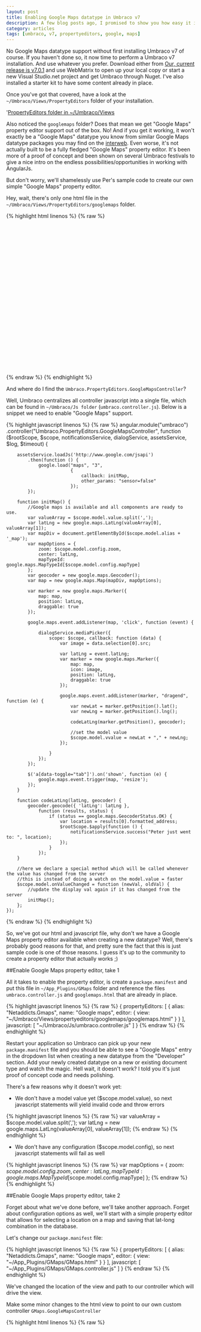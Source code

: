 ```yaml
---
layout: post
title: Enabling Google Maps datatype in Umbraco v7
description: A few blog posts ago, I promised to show you how easy it is to enable Google Maps datatype support in V7. Here's how.
category: articles
tags: [umbraco, v7, propertyeditors, google, maps]
---
```


No Google Maps datatype support without first installing Umbraco v7 of course. If you haven't done so, it now time to perform a Umbraco v7 installation. And use whatever you prefer. Download either from [Our, current release is v7.0.1](http://our.umbraco.org/contribute/releases/701) and use WebMatrix to open up your local copy or start a new Visual Studio.net project and get Umbraco through Nuget. I've also installed a starter kit to have some content already in place.

Once you've got that covered, have a look at the <code>~/Umbraco/Views/PropertyEditors</code> folder of your installation. 

'[PropertyEditors folder in ~/Umbraco/Views](/images/posts/googe-maps-folder-in-property-editors-folder.png)

Also noticed the <code>googlemaps</code> folder? Does that mean we get "Google Maps" property editor support out of the box. No! And if you get it working, it won't exactly be a "Google Maps" datatype you know from similar Google Maps datatype packages you may find on the [interweb](http://our.umbraco.org/search?q=Google%20maps&content=project,). Even worse, it's not actually built to be a fully fledged "Google Maps" property editor. It's been more of a proof of concept and been shown on several Umbraco festivals to give a nice intro on the endless possibilities/opportunities in working with AngularJs.

But don't worry, we'll shamelessly use Per's sample code to create our own simple "Google Maps" property editor.

Hey, wait, there's only one html file in the <code>~/Umbraco/Views/PropertyEditors/googlemaps</code> folder. 

{% highlight html linenos %}
{% raw %}
<div ng-controller="Umbraco.PropertyEditors.GoogleMapsController" class="umb-editor umb-googlemaps">
    <div class="" style="height: 400px;" id="{{model.alias}}_map"></div>
</div>
{% endraw %}
{% endhighlight %}

And where do I find the <code>Umbraco.PropertyEditors.GoogleMapsController</code>?

Well, Umbraco centralizes all controller javascript into a single file, which can be found in <code>~/Umbraco/Js folder</code> (<code>umbraco.controller.js</code>). Below is a snippet we need to enable "Google Maps" support.

{% highlight javascript linenos %}
{% raw %}
angular.module("umbraco")
.controller("Umbraco.PropertyEditors.GoogleMapsController",
    function ($rootScope, $scope, notificationsService, dialogService, assetsService, $log, $timeout) {

        assetsService.loadJs('http://www.google.com/jsapi')
            .then(function () {
                google.load("maps", "3",
                            {
                                callback: initMap,
                                other_params: "sensor=false"
                            });
            });

        function initMap() {
            //Google maps is available and all components are ready to use.
            var valueArray = $scope.model.value.split(',');
            var latLng = new google.maps.LatLng(valueArray[0], valueArray[1]);
            var mapDiv = document.getElementById($scope.model.alias + '_map');
            var mapOptions = {
                zoom: $scope.model.config.zoom,
                center: latLng,
                mapTypeId: google.maps.MapTypeId[$scope.model.config.mapType]
            };
            var geocoder = new google.maps.Geocoder();
            var map = new google.maps.Map(mapDiv, mapOptions);

            var marker = new google.maps.Marker({
                map: map,
                position: latLng,
                draggable: true
            });

            google.maps.event.addListener(map, 'click', function (event) {

                dialogService.mediaPicker({
                    scope: $scope, callback: function (data) {
                        var image = data.selection[0].src;

                        var latLng = event.latLng;
                        var marker = new google.maps.Marker({
                            map: map,
                            icon: image,
                            position: latLng,
                            draggable: true
                        });

                        google.maps.event.addListener(marker, "dragend", function (e) {
                            var newLat = marker.getPosition().lat();
                            var newLng = marker.getPosition().lng();

                            codeLatLng(marker.getPosition(), geocoder);

                            //set the model value
                            $scope.model.vvalue = newLat + "," + newLng;
                        });

                    }
                });
            });

            $('a[data-toggle="tab"]').on('shown', function (e) {
                google.maps.event.trigger(map, 'resize');
            });
        }

        function codeLatLng(latLng, geocoder) {
            geocoder.geocode({ 'latLng': latLng },
                function (results, status) {
                    if (status == google.maps.GeocoderStatus.OK) {
                        var location = results[0].formatted_address;
                        $rootScope.$apply(function () {
                            notificationsService.success("Peter just went to: ", location);
                        });
                    }
                });
        }

        //here we declare a special method which will be called whenever the value has changed from the server
        //this is instead of doing a watch on the model.value = faster
        $scope.model.onValueChanged = function (newVal, oldVal) {
            //update the display val again if it has changed from the server
            initMap();
        };
    });
{% endraw %}
{% endhighlight %}

So, we've got our html and javascript file, why don't we have a Google Maps property editor available when creating a new datatype? Well, there's probably good reasons for that, and pretty sure the fact that this is just sample code is one of those reasons. I guess it's up to the community to create a property editor that actually works ;)

##Enable Google Maps property editor, take 1

All it takes to enable the property editor, is create a <code>package.manifest</code> and put this file in <code>~/App_Plugins/GMaps</code> folder and reference the files <code>umbraco.controller.js</code> and <code>googlemaps.html</code> that are already in place.
 
{% highlight javascript linenos %}
{% raw %}
{
	propertyEditors:
	[ 
		{
			alias: "Netaddicts.Gmaps",
			name: "Google maps",
			editor:
				{
        			view: "~/Umbraco/Views/propertyeditors/googlemaps/googlemaps.html"
        		}
        }
	],
	javascript:
	[
		"~/Umbraco/Js/umbraco.controller.js"
	]
}
{% endraw %}
{% endhighlight %}

Restart your application so Umbraco can pick up your new <code>package.manifest</code> file and you should be able to see a "Google Maps" entry in the dropdown list when creating a new datatype from the "Developer" section. Add your newly created datatype on a new or existing document type and watch the magic. Hell wait, it doesn't work? I told you it's just proof of concept code and needs polishing.

There's a few reasons why it doesn't work yet:

* We don't have a model value yet ($scope.model.value), so next javascript statements will yield invalid code and throw errors

{% highlight javascript linenos %}
{% raw %}
var valueArray = $scope.model.value.split(',');
var latLng = new google.maps.LatLng(valueArray[0], valueArray[1]);
{% endraw %}
{% endhighlight %}

* We don't have any configuration ($scope.model.config), so next javascript statements will fail as well

{% highlight javascript linenos %}
{% raw %}
var mapOptions = {
	zoom: $scope.model.config.zoom,
	center: latLng,
	mapTypeId: google.maps.MapTypeId[$scope.model.config.mapType]
};
{% endraw %}
{% endhighlight %}

##Enable Google Maps property editor, take 2

Forget about what we've done before, we'll take another approach. Forget about configuration options as well, we'll start with a simple property editor that allows for selecting a location on a map and saving that lat-long combination in the database.

Let's change our <code>package.manifest</code> file:

{% highlight javascript linenos %}
{% raw %}
{
	propertyEditors:
	[ 
		{
			alias: "Netaddicts.Gmaps",
			name: "Google maps",
			editor:
				{
        			view: "~/App_Plugins/GMaps/GMaps.html"
        		}
        }
	],
	javascript:
	[
		"~/App_Plugins/GMaps/GMaps.controller.js"
	]
}
{% endraw %}
{% endhighlight %}

We've changed the location of the view and path to our controller which will drive the view.

Make some minor changes to the html view to point to our own custom controller <code>GMaps.GoogleMapsController</code>

{% highlight html linenos %}
{% raw %}
<div ng-controller="GMaps.GoogleMapsController" class="umb-editor umb-googlemaps">
    <div class="" style="height: 400px;" id="{{model.alias}}_map"></div>
</div>
{% endraw %}
{% endhighlight %}

And lastly, our javascript code

{% highlight javascript linenos %}
{% raw %}
angular.module("umbraco").controller("GMaps.GoogleMapsController",
    function ($rootScope, $scope, notificationsService, dialogService, assetsService) {

        assetsService.loadJs('http://www.google.com/jsapi')
            .then(function () {
                google.load("maps", "3",
                            {
                                callback: initMap,
                                other_params: "sensor=false"
                            });
            });

        function initMap() {
            //Google maps is available and all components are ready to use.
            notificationsService.warning("GMaps", "Started initMap()");

            if ($scope.model.value === '') {
                $scope.model.value = '51.226523,2.923182';
            }

            var valueArray = $scope.model.value.split(',');
            var latLng = new google.maps.LatLng(valueArray[0], valueArray[1]);

            //notificationsService.warning("GMaps", "Latitude=" + valueArray[0]);
            //notificationsService.warning("GMaps", "Longitude=" + valueArray[1]);

            var mapDiv = document.getElementById($scope.model.alias + '_map');

            var mapOptions = {
                zoom: 12,
                center: latLng,
                mapTypeId: google.maps.MapTypeId.ROADMAP
            };

            var geocoder = new google.maps.Geocoder();
            var map = new google.maps.Map(mapDiv, mapOptions);

            var marker = new google.maps.Marker({
                map: map,
                position: latLng,
                draggable: true
            });

            //notificationsService.warning("GMaps", "Finished initMap()");

            google.maps.event.addListener(marker, "dragend", function (e) {
                var newLat = marker.getPosition().lat();
                var newLng = marker.getPosition().lng();

                codeLatLng(marker.getPosition(), geocoder);

                //set the model value
                $scope.model.value = newLat + "," + newLng;
            });

            $('a[data-toggle="tab"]').on('shown', function (e) {
                google.maps.event.trigger(map, 'resize');
            });
        }

        function codeLatLng(latLng, geocoder) {
            geocoder.geocode({ 'latLng': latLng },
                function (results, status) {
                    if (status == google.maps.GeocoderStatus.OK) {
                        var location = results[0].formatted_address;
                        $rootScope.$apply(function () {
                            notificationsService.success("Peter just went to: ", location);
                        });
                    } else {
                        notificationsService.error("Peter just went nowhere!");
                    }
                });
        }
    });
{% endraw %}
{% endhighlight %}

Important changes made compared to the original version:

* Checking whether we've got a model value and if not, initialize it with a default lat-long value (Ok, I live in Belgium, so this location will probably be of no use to you, but feel free to change it)

{% highlight javascript linenos %}
{% raw %}
if ($scope.model.value === '') {
	$scope.model.value = '51.226523,2.923182';
}
{% endraw %}
{% endhighlight %}

* Setting map type to <code>google.maps.MapTypeId.ROADMAP</code>

{% highlight javascript linenos %}
{% raw %}
if ($scope.model.value === '') {
	$scope.model.value = '51.226523,2.923182';
}
{% endraw %}
{% endhighlight %}

* Removed some obsolete code (Such as using the dialogService to pick a media item, we won't be using it here) 

Restart your application (this is really, really important for changes to picked up again!) and optionally clear your cache (And you may do so a few times before changes actually show up). Enter the backoffice and you should now have your "Google Maps" datatype working!

<iframe width="420" height="315" src="http://screencast.com/t/JOcOttjQI" frameborder="0" allowfullscreen></iframe>

Big thanks to Per for writing the initial code, I just did what needed be done to make it act as a working Google Maps property editor.

Can we still improve? Yes!!

* How about adding configuration options to avoid hard coding a default location. [Requires some changes to your manifest file](http://umbraco.github.io/Belle/#/tutorials/manifest). Or, and this would make it really awesome, let user pick a location using a "Google Maps Prevalue Editor". Sounds like a new challenge ;)
* Add input box to allow for entering an address and have Google perform a lookup of location
* Allow for multiple locations to be selected on a single map

Happy property editing!